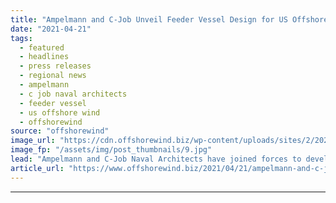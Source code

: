 ```yaml
---
title: "Ampelmann and C-Job Unveil Feeder Vessel Design for US Offshore Wind"
date: "2021-04-21"
tags: 
  - featured
  - headlines
  - press releases
  - regional news
  - ampelmann
  - c job naval architects
  - feeder vessel
  - us offshore wind
  - offshorewind
source: "offshorewind"
image_url: "https://cdn.offshorewind.biz/wp-content/uploads/sites/2/2021/04/21105506/Ampelmann-and-C-Job-Unveil-Feeder-Vessel-Design-for-US-Offshore-Wind-e1618994936196.jpg"
image_fp: "/assets/img/post_thumbnails/9.jpg"
lead: "Ampelmann and C-Job Naval Architects have joined forces to develop a one-of-a-kind offshore wind feeder vessel concept with motion compensation technology specifically suited"
article_url: "https://www.offshorewind.biz/2021/04/21/ampelmann-and-c-job-unveil-feeder-vessel-design-for-us-offshore-wind/"
---
```


---
